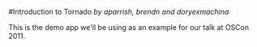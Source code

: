 #Introduction to Tornado
_by aparrish, brendn and doryexmachina_

This is the demo app we'll be using as an example for our talk at OSCon 2011.


